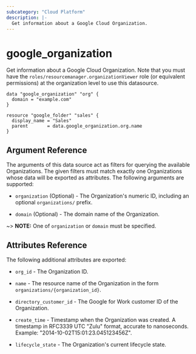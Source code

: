 ```yaml
---
subcategory: "Cloud Platform"
description: |-
  Get information about a Google Cloud Organization.
---
```


# google_organization

Get information about a Google Cloud Organization. Note that you must have the `roles/resourcemanager.organizationViewer` role (or equivalent permissions) at the organization level to use this datasource.

```hcl
data "google_organization" "org" {
  domain = "example.com"
}

resource "google_folder" "sales" {
  display_name = "Sales"
  parent       = data.google_organization.org.name
}
```

## Argument Reference

The arguments of this data source act as filters for querying the available Organizations.
The given filters must match exactly one Organizations whose data will be exported as attributes.
The following arguments are supported:

* `organization` (Optional) - The Organization's numeric ID, including an optional `organizations/` prefix.

* `domain` (Optional) - The domain name of the Organization.

~> **NOTE:** One of `organization` or `domain` must be specified.

## Attributes Reference

The following additional attributes are exported:

* `org_id` - The Organization ID.

* `name` - The resource name of the Organization in the form `organizations/{organization_id}`.

* `directory_customer_id` - The Google for Work customer ID of the Organization.

* `create_time` - Timestamp when the Organization was created. A timestamp in RFC3339 UTC "Zulu" format, accurate to nanoseconds. Example: "2014-10-02T15:01:23.045123456Z".

* `lifecycle_state` - The Organization's current lifecycle state.

